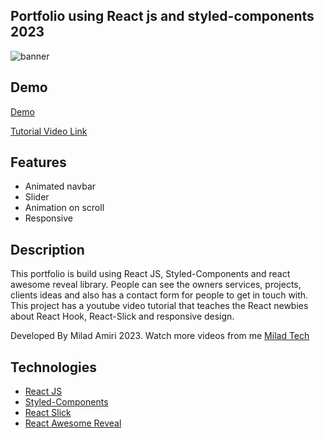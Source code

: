 
## Portfolio using React js and styled-components 2023

<img src="../public/banner.png" alt="banner"/>

## Demo
[Demo](https://uxui-profile.netlify.app/)

[Tutorial Video Link](https://youtu.be/xbyoqfwCFE8)

## Features

- Animated navbar
- Slider
- Animation on scroll
- Responsive

## Description

This portfolio is build using React JS, Styled-Components and react awesome reveal library. People can see the owners services, projects, clients ideas and also has a contact form for people to get in touch with. This project has a youtube video tutorial that teaches the React newbies about React Hook, React-Slick and responsive design.

Developed By Milad Amiri 2023.
Watch more videos from me [Milad Tech](https://www.youtube.com/@miladtech2844)

## Technologies 

- [React JS](https://reactjs.org/docs/getting-started.html)
- [Styled-Components](https://styled-components.com)
- [React Slick](https://react-slick.neostack.com)
- [React Awesome Reveal](https://react-awesome-reveal.morello.dev/)
